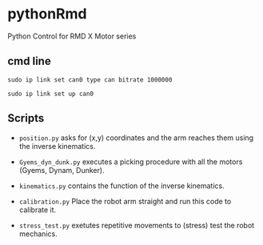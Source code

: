# pythonRmd
Python Control for RMD X Motor series

## cmd line
`sudo ip link set can0 type can bitrate 1000000`

`sudo ip link set up can0`

## Scripts
- `position.py` asks for (x,y) coordinates and the arm reaches them using the inverse kinematics.

- `Gyems_dyn_dunk.py` executes a picking procedure with all the motors (Gyems, Dynam, Dunker).

- `kinematics.py` contains the function of the inverse kinematics.

- `calibration.py` Place the robot arm straight and run this code to calibrate it.

- `stress_test.py` exetutes repetitive movements to (stress) test the robot mechanics.